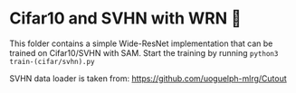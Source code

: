 # Cifar10 and SVHN with WRN 🌁

This folder contains a simple Wide-ResNet implementation that can be trained on Cifar10/SVHN with SAM. Start the training by running 
`python3 train-(cifar/svhn).py`

SVHN data loader is taken from: https://github.com/uoguelph-mlrg/Cutout

